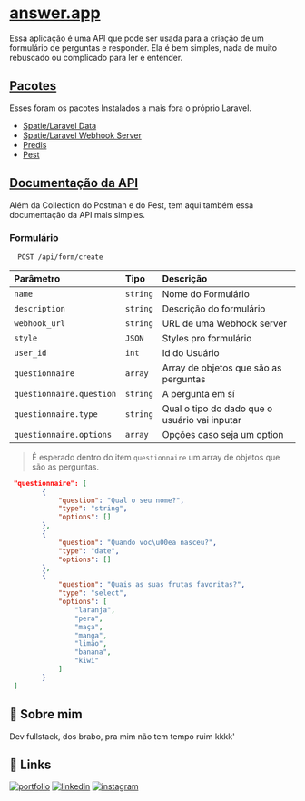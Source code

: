 # [answer.app]()

Essa aplicação é uma API que pode ser usada para a criação de um formulário de perguntas e responder. Ela é bem simples, nada de muito rebuscado ou complicado para ler e entender.


## [Pacotes]()

Esses foram os pacotes Instalados a mais fora o próprio Laravel.

- [Spatie/Laravel Data](https://spatie.be/docs/laravel-data/v4/introduction)
- [Spatie/Laravel Webhook Server](https://github.com/spatie/laravel-webhook-server)
- [Predis](https://github.com/predis/predis)
- [Pest](https://pestphp.com/)


## [Documentação da API]()

Além da Collection do Postman e do Pest, tem aqui também essa documentação da API mais simples.

### Formulário

```http
  POST /api/form/create
```

| Parâmetro   | Tipo       | Descrição                           |
| :---------- | :--------- | :---------------------------------- |
| `name` | `string` | Nome do Formulário |
| `description` | `string` | Descrição do formulário |
| `webhook_url` | `string` | URL de uma Webhook server |
| `style` | `JSON` | Styles pro formulário |
| `user_id` | `int` | Id do Usuário |
| `questionnaire` | `array` | Array de objetos que são as perguntas |
| `questionnaire.question` | `string` | A pergunta em sí |
| `questionnaire.type` | `string` | Qual o tipo do dado que o usuário vai inputar |
| `questionnaire.options` | `array` | Opções caso seja um option |

> É esperado dentro do item `questionnaire` um array de objetos que são as perguntas.
```json
 "questionnaire": [
        {
            "question": "Qual o seu nome?",
            "type": "string",
            "options": []
        },
        {
            "question": "Quando voc\u00ea nasceu?",
            "type": "date",
            "options": []
        },
        {
            "question": "Quais as suas frutas favoritas?",
            "type": "select",
            "options": [
                "laranja",
                "pera",
                "maça",
                "manga",
                "limão",
                "banana",
                "kiwi"
            ]
        }
 ]
```




## 🚀 Sobre mim
Dev fullstack, dos brabo, pra mim não tem tempo ruim kkkk'


## 🔗 Links
[![portfolio](https://img.shields.io/badge/my_portfolio-000?style=for-the-badge&logo=ko-fi&logoColor=white)](https://github.com/tipomrsk)
[![linkedin](https://img.shields.io/badge/linkedin-0A66C2?style=for-the-badge&logo=linkedin&logoColor=white)](https://www.linkedin.com/in/tipomrsk)
[![instagram](https://img.shields.io/badge/instagram-1DA1F2?style=for-the-badge&logo=instagram&logoColor=white)](https://www.instagram.com/tipomrsk)

